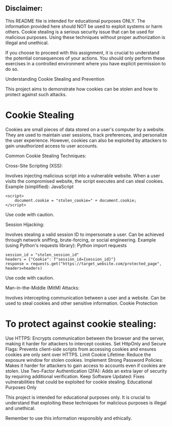 
## Disclaimer:

This README file is intended for educational purposes ONLY. The information provided here should NOT be used to exploit systems or harm others. Cookie stealing is a serious security issue that can be used for malicious purposes. Using these techniques without proper authorization is illegal and unethical.

If you choose to proceed with this assignment, it is crucial to understand the potential consequences of your actions. You should only perform these exercises in a controlled environment where you have explicit permission to do so.

Understanding Cookie Stealing and Prevention

This project aims to demonstrate how cookies can be stolen and how to protect against such attacks.

# Cookie Stealing

Cookies are small pieces of data stored on a user's computer by a website. They are used to maintain user sessions, track preferences, and personalize the user experience. However, cookies can also be exploited by attackers to gain unauthorized access to user accounts.

Common Cookie Stealing Techniques:

Cross-Site Scripting (XSS):

Involves injecting malicious script into a vulnerable website.
When a user visits the compromised website, the script executes and can steal cookies.
Example (simplified):
JavaScript
```
<script>
    document.cookie = "stolen_cookie=" + document.cookie;
</script>
```
Use code with caution.

Session Hijacking:

Involves stealing a valid session ID to impersonate a user.
Can be achieved through network sniffing, brute-forcing, or social engineering.
Example (using Python's requests library):
Python
import requests
```
session_id = "stolen_session_id"
headers = {"Cookie": f"session_id={session_id}"}
response = requests.get("https://target_website.com/protected_page", headers=headers)
```
Use code with caution.

Man-in-the-Middle (MitM) Attacks:

Involves intercepting communication between a user and a website.
Can be used to steal cookies and other sensitive information.
Cookie Protection

# To protect against cookie stealing:

Use HTTPS: Encrypts communication between the browser and the server, making it harder for attackers to intercept cookies.
Set HttpOnly and Secure Flags: Prevents client-side scripts from accessing cookies and ensures cookies are only sent over HTTPS.
Limit Cookie Lifetime: Reduce the exposure window for stolen cookies.
Implement Strong Password Policies: Makes it harder for attackers to gain access to accounts even if cookies are stolen.
Use Two-Factor Authentication (2FA): Adds an extra layer of security by requiring additional verification.
Keep Software Updated: Fixes vulnerabilities that could be exploited for cookie stealing.
Educational Purposes Only

This project is intended for educational purposes only. It is crucial to understand that exploiting these techniques for malicious purposes is illegal and unethical.

Remember to use this information responsibly and ethically.
